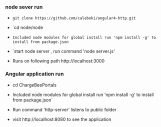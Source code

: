### node sever run
* `git clone https://github.com/caleboki/angular4-http.git`

* `cd node/node 

* `Included node modules for global install run 'npm install -g' to install from package.json`

* `start node server , run command 'node server.js'

*  Runs on following path http://localhost:3000 


### Angular application run

* cd ChargeBeePortals

* Included node modules for global install run 'npm install -g' to install from package.json`

* Run command 'http-server' listens to public folder

* visit http://localhost:8080 to see the application

